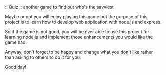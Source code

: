 :: Quiz :: 
another game to find out who's the savviest

Maybe or not you will enjoy playing this game but the purpose of 
this project is to learn how to develop web application with node.js and express.

So if the game is not good, you will be ever able to use this project for learning node.js
and implement those enhancements you would like the game had. 

Anyway, don't forget to be happy and change what you don't like 
rather than asking to others to do it for you.

Good day!



